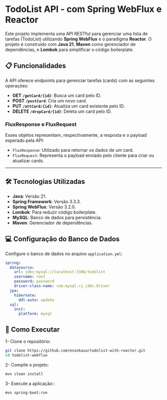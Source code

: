 # TodoList API - com Spring WebFlux e Reactor

Este projeto implementa uma API RESTful para gerenciar uma lista de tarefas (TodoList) utilizando **Spring WebFlux** e o paradigma **Reactor**. O projeto é construído com **Java 21**, **Maven** como gerenciador de dependências, e **Lombok** para simplificar o código boilerplate.


## 📋 Funcionalidades

A API oferece endpoints para gerenciar tarefas (cards) com as seguintes operações:
- **GET `/getCard/{id}`**: Busca um card pelo ID.
- **POST `/postCard`**: Cria um novo card.
- **PUT `/attCard/{id}`**: Atualiza um card existente pelo ID.
- **DELETE `/dropCard/{id}`**: Deleta um card pelo ID.

### FluxResponse e FluxRequest
Esses objetos representam, respectivamente, a resposta e o payload esperado pela API:
- `FluxResponse`: Utilizado para retornar os dados de um card.
- `FluxRequest`: Representa o payload enviado pelo cliente para criar ou atualizar cards.

---

## 🛠️ Tecnologias Utilizadas
- **Java**: Versão 21.
- **Spring Framework**: Versão 3.3.3.
- **Spring WebFlux**: Versão 3.2.0.
- **Lombok**: Para reduzir código boilerplate.
- **MySQL**: Banco de dados para persistência.
- **Maven**: Gerenciador de dependências.

## 💻 Configuração do Banco de Dados
Configure o banco de dados no arquivo `application.yml`:

```yaml
spring:
  datasource:
    url: jdbc:mysql://localhost:3306/todolist
    username: root
    password: password
    driver-class-name: com.mysql.cj.jdbc.Driver
  jpa:
    hibernate:
      ddl-auto: update
  sql:
    init:
      platform: mysql
```

## 🚀 Como Executar
1- Clone o repositório:
```bash
git clone https://github.com/enzokaua/todolist-with-reactor.git
cd todolist-webflux
```

2- Compile o projeto:
```bash
mvn clean install
```

3- Execute a aplicação::
```bash
mvn spring-boot:run
```
